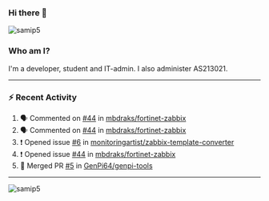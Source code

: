 ### Hi there 👋

<img src="https://komarev.com/ghpvc/?username=samip5&style=flat-square" alt="samip5" />

### Who am I?
I'm a developer, student and IT-admin. I also administer AS213021.

---
### :zap: Recent Activity
<!--START_SECTION:activity-->
1. 🗣 Commented on [#44](https://github.com/mbdraks/fortinet-zabbix/issues/44) in [mbdraks/fortinet-zabbix](https://github.com/mbdraks/fortinet-zabbix)
2. 🗣 Commented on [#44](https://github.com/mbdraks/fortinet-zabbix/issues/44) in [mbdraks/fortinet-zabbix](https://github.com/mbdraks/fortinet-zabbix)
3. ❗️ Opened issue [#6](https://github.com/monitoringartist/zabbix-template-converter/issues/6) in [monitoringartist/zabbix-template-converter](https://github.com/monitoringartist/zabbix-template-converter)
4. ❗️ Opened issue [#44](https://github.com/mbdraks/fortinet-zabbix/issues/44) in [mbdraks/fortinet-zabbix](https://github.com/mbdraks/fortinet-zabbix)
5. 🎉 Merged PR [#5](https://github.com/GenPi64/genpi-tools/pull/5) in [GenPi64/genpi-tools](https://github.com/GenPi64/genpi-tools)
<!--END_SECTION:activity-->
---

<img align="center" src="https://github-readme-stats.vercel.app/api?username=samip5&show_icons=true" alt="samip5" />
